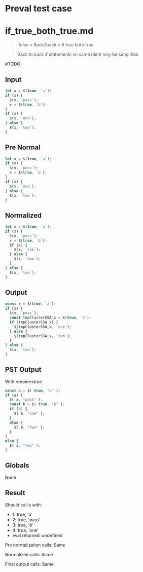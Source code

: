 # Preval test case

# if_true_both_true.md

> Ifelse > Back2back > If true both true
>
> Back to back if statements on same ident may be simplified

#TODO

## Input

`````js filename=intro
let x = $(true, 'a');
if (x) {
  $(x, 'pass');
  x = $(true, 'b');
}
if (x) {
  $(x, 'one');
} else {
  $(x, 'two');
}
`````

## Pre Normal


`````js filename=intro
let x = $(true, `a`);
if (x) {
  $(x, `pass`);
  x = $(true, `b`);
}
if (x) {
  $(x, `one`);
} else {
  $(x, `two`);
}
`````

## Normalized


`````js filename=intro
let x = $(true, `a`);
if (x) {
  $(x, `pass`);
  x = $(true, `b`);
  if (x) {
    $(x, `one`);
  } else {
    $(x, `two`);
  }
} else {
  $(x, `two`);
}
`````

## Output


`````js filename=intro
const x = $(true, `a`);
if (x) {
  $(x, `pass`);
  const tmpClusterSSA_x = $(true, `b`);
  if (tmpClusterSSA_x) {
    $(tmpClusterSSA_x, `one`);
  } else {
    $(tmpClusterSSA_x, `two`);
  }
} else {
  $(x, `two`);
}
`````

## PST Output

With rename=true

`````js filename=intro
const a = $( true, "a" );
if (a) {
  $( a, "pass" );
  const b = $( true, "b" );
  if (b) {
    $( b, "one" );
  }
  else {
    $( b, "two" );
  }
}
else {
  $( a, "two" );
}
`````

## Globals

None

## Result

Should call `$` with:
 - 1: true, 'a'
 - 2: true, 'pass'
 - 3: true, 'b'
 - 4: true, 'one'
 - eval returned: undefined

Pre normalization calls: Same

Normalized calls: Same

Final output calls: Same
